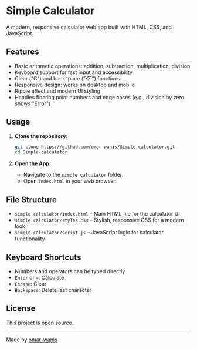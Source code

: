# Simple Calculator

A modern, responsive calculator web app built with HTML, CSS, and JavaScript.

## Features

- Basic arithmetic operations: addition, subtraction, multiplication, division
- Keyboard support for fast input and accessibility
- Clear ("C") and backspace ("⌫") functions
- Responsive design: works on desktop and mobile
- Ripple effect and modern UI styling
- Handles floating point numbers and edge cases (e.g., division by zero shows "Error")

## Usage

1. **Clone the repository:**
   ```sh
   git clone https://github.com/omar-wanis/Simple-calculator.git
   cd Simple-calculator
   ```

2. **Open the App:**
   - Navigate to the `simple calculator` folder.
   - Open `index.html` in your web browser.

## File Structure

- `simple calculator/index.html` – Main HTML file for the calculator UI
- `simple calculator/styles.css` – Stylish, responsive CSS for a modern look
- `simple calculator/script.js` – JavaScript logic for calculator functionality

## Keyboard Shortcuts

- Numbers and operators can be typed directly
- `Enter` or `=`: Calculate
- `Escape`: Clear
- `Backspace`: Delete last character

## License

This project is open source.

---

Made by [omar-wanis](https://github.com/omar-wanis)
